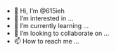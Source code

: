 - 👋 Hi, I’m @615ieh
- 👀 I’m interested in ...
- 🌱 I’m currently learning ...
- 💞️ I’m looking to collaborate on ...
- 📫 How to reach me ...

<!---
615ieh/615ieh is a ✨ special ✨ repository because its `README.md` (this file) appears on your GitHub profile.
You can click the Preview link to take a look at your changes.
--->
